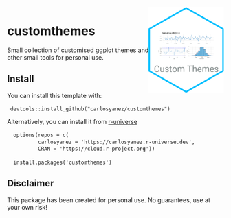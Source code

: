 <img src="https://github.com/carlosyanez/customthemes/raw/main/img/hexSticker.png" width = "175" height = "200" align="right" border=0 style="border:0; text-decoration:none; outline:none"/>


# customthemes
Small collection of customised ggplot themes and other small tools for personal use.

## Install
You can install this template with:

```
 devtools::install_github("carlosyanez/customthemes")
 ```
 
Alternatively, you can install it from [r-universe](https://r-universe.dev/) 

```
  options(repos = c(
          carlosyanez = 'https://carlosyanez.r-universe.dev',
          CRAN = 'https://cloud.r-project.org'))

  install.packages('customthemes')
```

## Disclaimer

This package has been created for personal use.
No guarantees, use at your own risk!


